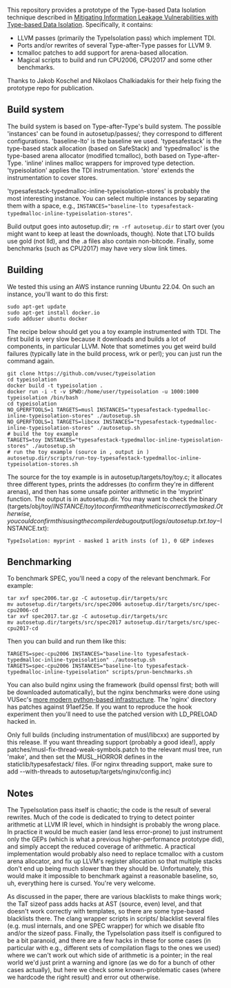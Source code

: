 This repository provides a prototype of the Type-based Data Isolation technique described in [Mitigating Information Leakage Vulnerabilities with Type-based Data Isolation](https://download.vusec.net/papers/tdi_sp22.pdf). Specifically, it contains:

* LLVM passes (primarily the TypeIsolation pass) which implement TDI.
* Ports and/or rewrites of several Type-after-Type passes for LLVM 9.
* tcmalloc patches to add support for arena-based allocation.
* Magical scripts to build and run CPU2006, CPU2017 and some other benchmarks.

Thanks to Jakob Koschel and Nikolaos Chalkiadakis for their help fixing the prototype repo for publication.

## Build system

The build system is based on Type-after-Type's build system. The possible 'instances' can be found in autosetup/passes/; they correspond to different configurations.
'baseline-lto' is the baseline we used.
'typesafestack' is the type-based stack allocation (based on SafeStack) and 'typedmalloc' is the type-based arena allocator (modified tcmalloc), both based on Type-after-Type.
'inline' inlines malloc wrappers for improved type detection. 'typeisolation' applies the TDI instrumentation. 'store' extends the instrumentation to cover stores.

'typesafestack-typedmalloc-inline-typeisolation-stores' is probably the most interesting instance.
You can select multiple instances by separating them with a space, e.g., `INSTANCES="baseline-lto typesafestack-typedmalloc-inline-typeisolation-stores"`.

Build output goes into autosetup.dir; `rm -rf autosetup.dir` to start over (you might want to keep at least the downloads, though).
Note that LTO builds use gold (not lld), and the .a files also contain non-bitcode. Finally, some benchmarks (such as CPU2017) may have very slow link times.

## Building

We tested this using an AWS instance running Ubuntu 22.04. On such an instance, you'll want to do this first:

    sudo apt-get update
    sudo apt-get install docker.io
    sudo adduser ubuntu docker

The recipe below should get you a toy example instrumented with TDI. The first build is very slow because it downloads and builds a lot of components, in particular LLVM. Note that sometimes you get weird build failures (typically late in the build process, wrk or perl); you can just run the command again.

    git clone https://github.com/vusec/typeisolation
    cd typeisolation
    docker build -t typeisolation .
    docker run -i -t -v $PWD:/home/user/typeisolation -u 1000:1000 typeisolation /bin/bash
    cd typeisolation
    NO_GPERFTOOLS=1 TARGETS=musl INSTANCES="typesafestack-typedmalloc-inline-typeisolation-stores" ./autosetup.sh
    NO_GPERFTOOLS=1 TARGETS=libcxx INSTANCES="typesafestack-typedmalloc-inline-typeisolation-stores" ./autosetup.sh
    # build the toy example
    TARGETS=toy INSTANCES="typesafestack-typedmalloc-inline-typeisolation-stores" ./autosetup.sh
    # run the toy example (source in , output in )
    autosetup.dir/scripts/run-toy-typesafestack-typedmalloc-inline-typeisolation-stores.sh

The source for the toy example is in autosetup/targets/toy/toy.c; it allocates three different types, prints the addresses (to confirm they're in different arenas), and then has some unsafe pointer arithmetic in the 'myprint' function. The output is in autosetup.dir. You may want to check the binary (targets/obj/toy/$INSTANCE/toy) to confirm the arithmetic is correctly masked. Otherwise, you could confirm this using the compiler debug output (logs/autosetup.txt.toy-$INSTANCE.txt):

    TypeIsolation: myprint - masked 1 arith insts (of 1), 0 GEP indexes

## Benchmarking

To benchmark SPEC, you'll need a copy of the relevant benchmark. For example:

    tar xvf spec2006.tar.gz -C autosetup.dir/targets/src
    mv autosetup.dir/targets/src/spec2006 autosetup.dir/targets/src/spec-cpu2006-cd
    tar xvf spec2017.tar.gz -C autosetup.dir/targets/src
    mv autosetup.dir/targets/src/spec2017 autosetup.dir/targets/src/spec-cpu2017-cd

Then you can build and run them like this:

    TARGETS=spec-cpu2006 INSTANCES="baseline-lto typesafestack-typedmalloc-inline-typeisolation" ./autosetup.sh
    TARGETS=spec-cpu2006 INSTANCES="baseline-lto typesafestack-typedmalloc-inline-typeisolation" scripts/prun-benchmarks.sh

You can also build nginx using the framework (build openssl first; both will be downloaded automatically), but the nginx benchmarks were done using VUSec's [more modern python-based infrastructure](https://github.com/vusec/instrumentation-infra). The 'nginx' directory has patches against 91aef25e. If you want to reproduce the hook experiment then you'll need to use the patched version with LD_PRELOAD hacked in.

Only full builds (including instrumentation of musl/libcxx) are supported by this release. If you want threading support (probably a good idea!), apply patches/musl-fix-thread-weak-symbols.patch to the relevant musl tree, run 'make', and then set the MUSL_HORROR defines in the staticlib/typesafestack/ files. (For nginx threading support, make sure to add --with-threads to autosetup/targets/nginx/config.inc)

## Notes

The TypeIsolation pass itself is chaotic; the code is the result of several rewrites. Much of the code is dedicated to trying to detect pointer arithmetic at LLVM IR level, which in hindsight is probably the wrong place. In practice it would be much easier (and less error-prone) to just instrument only the GEPs (which is what a previous higher-performance prototype did), and simply accept the reduced coverage of arithmetic. A practical implementation would probably also need to replace tcmalloc with a custom arena allocator, and fix up LLVM's register allocation so that multiple stacks don't end up being much slower than they should be. Unfortunately, this would make it impossible to benchmark against a reasonable baseline, so, uh, everything here is cursed. You're very welcome.

As discussed in the paper, there are various blacklists to make things work; the TaT sizeof pass adds hacks at AST (source, even) level, and that doesn't work correctly with templates, so there are some type-based blacklists there. The clang wrapper scripts in scripts/ blacklist several files (e.g. musl internals, and one SPEC wrapper) for which we disable flto and/or the sizeof pass. Finally, the TypeIsolation pass itself is configured to be a bit paranoid, and there are a few hacks in these for some cases (in particular with e.g., different sets of compilation flags to the ones we used) where we can't work out which side of arithmetic is a pointer; in the real world we'd just print a warning and ignore (as we do for a bunch of other cases actually), but here we check some known-problematic cases (where we hardcode the right result) and error out otherwise.

